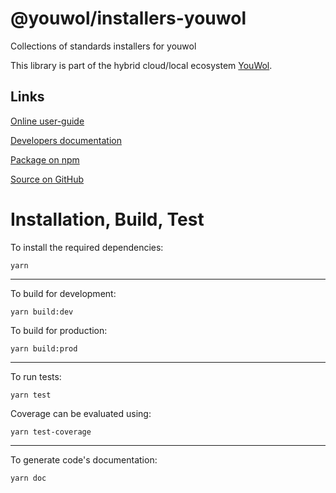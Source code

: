 # @youwol/installers-youwol

Collections of standards installers for youwol

This library is part of the hybrid cloud/local ecosystem
[YouWol](https://platform.youwol.com/applications/@youwol/platform/latest).

## Links

[Online user-guide](https://l.youwol.com/doc/@youwol/installers-youwol)

[Developers documentation](https://platform.youwol.com/applications/@youwol/cdn-explorer/latest?package=@youwol/installers-youwol&tab=doc)

[Package on npm](https://www.npmjs.com/package/@youwol/installers-youwol)

[Source on GitHub](https://github.com/youwol/installers-youwol)

# Installation, Build, Test

To install the required dependencies:

```shell
yarn
```

---

To build for development:

```shell
yarn build:dev
```

To build for production:

```shell
yarn build:prod
```

---

To run tests:

```shell
yarn test
```

Coverage can be evaluated using:

```shell
yarn test-coverage
```

---

To generate code's documentation:

```shell
yarn doc
```
